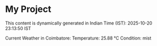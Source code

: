 # My Project

This content is dynamically generated in Indian Time (IST): 2025-10-20 23:13:50 IST


Current Weather in Coimbatore:
Temperature: 25.88 °C
Condition: mist
